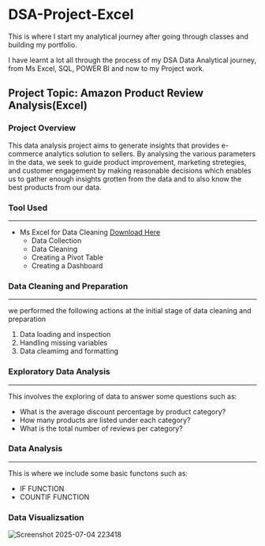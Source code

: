 # DSA-Project-Excel
This is where I start my analytical journey after going through classes and building my portfolio.  

 I have learnt a lot all through the process of my DSA Data Analytical journey, from Ms Excel, SQL, POWER BI and now to my Project work.

 ## Project Topic: Amazon Product Review Analysis(Excel) 

 ### Project Overview

 This data analysis project aims to generate insights that provides e-commerce analytics solution to sellers. By analysing the various parameters in the data, we seek to guide product improvement, marketing stretegies, and customer engagement by making reasonable decisions which enables us to gather enough insights grotten from the data and to also know the best products from our data. 

 ### Tool Used
 ---
- Ms Excel for Data Cleaning [Download Here](https://www.microsoft.com)
    - Data Collection
    - Data Cleaning
    - Creating a Pivot Table
    - Creating a Dashboard
 
### Data Cleaning and Preparation
---
 we performed the following actions at the initial stage of data cleaning and preparation
  1. Data loading and inspection
  2. Handling missing variables
  3. Data cleamimg and formatting

### Exploratory Data Analysis
---
 This involves the exploring of data to answer some questions such as:
   - What is the average discount percentage by product category?
   - How many products are listed under each category?
   - What is the total number of reviews per category?

### Data Analysis
---
 This is where we include some basic functons such as:
   - IF FUNCTION
   - COUNTIF FUNCTION

### Data Visualizsation

![Screenshot 2025-07-04 223418](https://github.com/user-attachments/assets/b168637e-84cc-445f-996e-6b743aed6c15)


      
